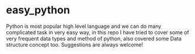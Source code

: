 # easy_python
Python is most popular high level language and we can do many complicated task in very easy way, in this repo I have tried to cover some of very frequent data types and method of python, also covered some Data structure concept too.
Suggestions are always welcome!

